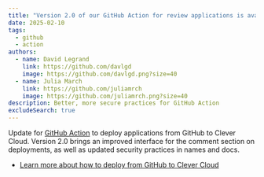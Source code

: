 ```yaml
---
title: "Version 2.0 of our GitHub Action for review applications is available"
date: 2025-02-10
tags:
  - github
  - action
authors:
  - name: David Legrand
    link: https://github.com/davlgd
    image: https://github.com/davlgd.png?size=40
  - name: Julia March
    link: https://github.com/juliamrch
    image: https://github.com/juliamrch.png?size=40
description: Better, more secure practices for GitHub Action
excludeSearch: true
---
```


Update for [GitHub Action](https://github.com/marketplace/actions/clever-cloud-review-app-on-prs) to deploy applications from GitHub to Clever Cloud. Version 2.0 brings an improved interface for the comment section on deployments, as well as updated security practices in names and docs.

- [Learn more about how to deploy from GitHub to Clever Cloud](/doc/ci-cd/github/)
